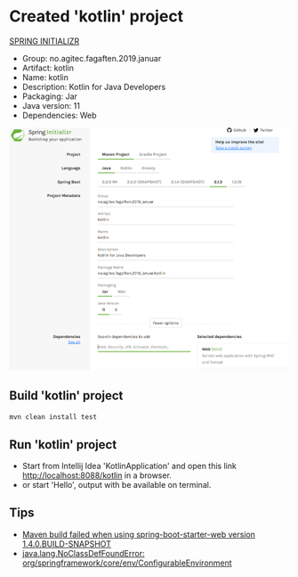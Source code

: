# Created 'kotlin' project 
[SPRING INITIALIZR](https://start.spring.io/)
- Group: no.agitec.fagaften.2019.januar
- Artifact: kotlin
- Name: kotlin
- Description: Kotlin for Java Developers 
- Packaging: Jar
- Java version: 11
- Dependencies: Web

![Created 'kotlin' project](https://raw.githubusercontent.com/pedalv/JavaApp/master/Kotlin/created-kotlon-pom-file.PNG)

## Build  'kotlin' project 

```
mvn clean install test
```
## Run  'kotlin' project 
- Start from Intellij Idea 'KotlinApplication' and open this link [http://localhost:8088/kotlin](http://localhost:8088/kotlin) in a browser.
- or start 'Hello', output with be available on terminal.

## Tips 
- [Maven build failed when using spring-boot-starter-web version 1.4.0.BUILD-SNAPSHOT](https://github.com/spring-projects/spring-boot/issues/6247)
- [java.lang.NoClassDefFoundError: org/springframework/core/env/ConfigurableEnvironment](https://stackoverflow.com/questions/39245732/java-lang-noclassdeffounderror-org-springframework-core-env-configurableenviron)
